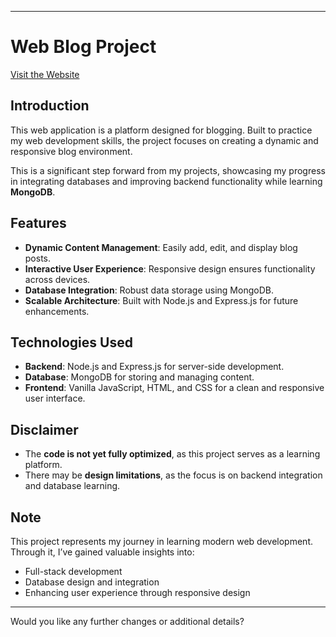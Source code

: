

---

# Web Blog Project  

[Visit the Website](https://webblog-repo.onrender.com/)  

## Introduction  
This web application is a platform designed for blogging. Built to practice my web development skills, the project focuses on creating a dynamic and responsive blog environment.  

This is a significant step forward from my projects, showcasing my progress in integrating databases and improving backend functionality while learning **MongoDB**.  

## Features  
- **Dynamic Content Management**: Easily add, edit, and display blog posts.  
- **Interactive User Experience**: Responsive design ensures functionality across devices.  
- **Database Integration**: Robust data storage using MongoDB.  
- **Scalable Architecture**: Built with Node.js and Express.js for future enhancements.  

## Technologies Used  
- **Backend**: Node.js and Express.js for server-side development.  
- **Database**: MongoDB for storing and managing content.  
- **Frontend**: Vanilla JavaScript, HTML, and CSS for a clean and responsive user interface.  

## Disclaimer  
- The **code is not yet fully optimized**, as this project serves as a learning platform.  
- There may be **design limitations**, as the focus is on backend integration and database learning.  

## Note  
This project represents my journey in learning modern web development. Through it, I’ve gained valuable insights into:  
- Full-stack development  
- Database design and integration  
- Enhancing user experience through responsive design  

---

Would you like any further changes or additional details?
